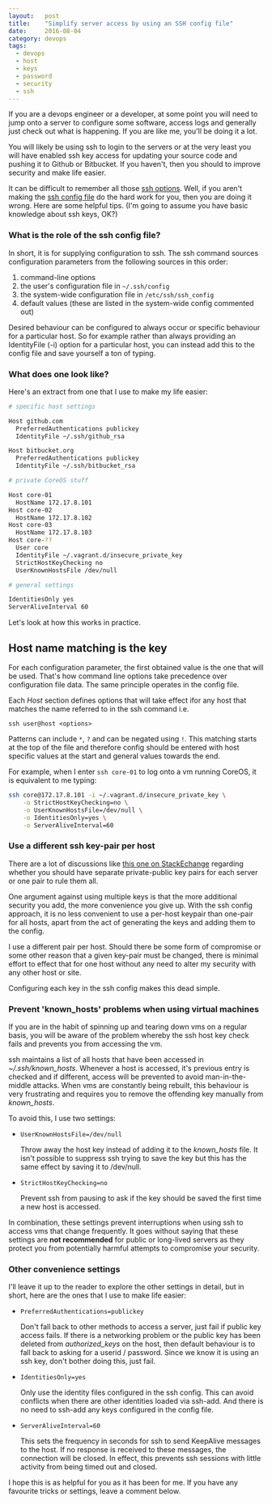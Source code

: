 ```yaml
---
layout:   post
title:    "Simplify server access by using an SSH config file"
date:     2016-08-04
category: devops
tags:
  - devops
  - host
  - keys
  - password
  - security
  - ssh
---
```


If you are a devops engineer or a developer, at some point you will need
to jump onto a server to configure some software, access logs and
generally just check out what is happening. If you are like me, you'll
be doing it a lot.

You will likely be using ssh to login to the servers or at the very
least you will have enabled ssh key access for updating your source code
and pushing it to Github or Bitbucket. If you haven't, then you should
to improve security and make life easier.

It can be difficult to remember all those [ssh
options](http://linux.die.net/man/1/ssh). Well, if you aren't making the
[ssh config file](http://linux.die.net/man/5/ssh_config) do the hard
work for you, then you are doing it wrong. Here are some helpful tips.
(I'm going to assume you have basic knowledge about ssh keys, OK?)


### What is the role of the ssh config file?

In short, it is for supplying configuration to ssh. The ssh command
sources configuration parameters from the following sources in this order:

1. command-line options
1. the user's configuration file in `~/.ssh/config`
1. the system-wide configuration file in `/etc/ssh/ssh_config`
1. default values (these are listed in the system-wide config commented out)

Desired behaviour can be configured to always occur or specific
behaviour for a particular host. So for example rather than always
providing an IdentityFile (-i) option for a particular host,
you can instead add this to the config file and save yourself a ton of
typing.

### What does one look like?

Here's an extract from one that I use to make my life easier:

```bash
# specific host settings

Host github.com
  PreferredAuthentications publickey
  IdentityFile ~/.ssh/github_rsa

Host bitbucket.org
  PreferredAuthentications publickey
  IdentityFile ~/.ssh/bitbucket_rsa

# private CoreOS stuff

Host core-01
  HostName 172.17.8.101
Host core-02
  HostName 172.17.8.102
Host core-03
  HostName 172.17.8.103
Host core-??
  User core
  IdentityFile ~/.vagrant.d/insecure_private_key
  StrictHostKeyChecking no
  UserKnownHostsFile /dev/null

# general settings

IdentitiesOnly yes
ServerAliveInterval 60
```

Let's look at how this works in practice.

## Host name matching is the key

For each configuration parameter, the first obtained value is the one
that will be used. That's how command line options take precedence
over configuration file data. The same principle operates in the config
file.

Each *Host* section defines options that will take effect ifor any host that
matches the name referred to in the ssh command i.e.

    ssh user@host <options>

Patterns can include `*`, `?` and can be negated using `!`.
This matching starts at the top of the file and therefore config should
be entered with host specific values at the start and general values
towards the end.

For example, when I enter `ssh core-01` to log onto a vm running
CoreOS, it is equivalent to me typing:

```bash
ssh core@172.17.8.101 -i ~/.vagrant.d/insecure_private_key \
    -o StrictHostKeyChecking=no \
    -o UserKnownHostsFile=/dev/null \
    -o IdentitiesOnly=yes \
    -o ServerAliveInterval=60
```

### Use a different ssh key-pair per host

There are a lot of discussions like [this one on
StackEchange](http://security.stackexchange.com/questions/40050/what-is-the-best-practice-separate-ssh-key-per-host-and-user-vs-one-ssh-key-for)
regarding whether you should have separate private-public key pairs for
each server or one pair to rule them all.

One argument against using multiple keys is that the more additional
security you add, the more convenience you give up. With the ssh config
approach, it is no less convenient to use a per-host keypair than
one-pair for all hosts, apart from the act of generating the keys and
adding them to the config.

I use a different pair per host. Should there be some form of compromise
or some other reason that a given key-pair must be changed, there is
minimal effort to effect that for one host without any need to alter my
security with any other host or site.

Configuring each key in the ssh config makes this dead simple.

### Prevent 'known_hosts' problems when using virtual machines

If you are in the habit of spinning up and tearing down vms on a regular
basis, you will be aware of the problem whereby the ssh host key check
fails and prevents you from accessing the vm.

ssh maintains a list of all hosts that have been accessed in
*~/.ssh/known_hosts*. Whenever a host is accessed, it's previous entry
is checked and if different, access will be prevented to avoid
man-in-the-middle attacks. When vms are constantly being rebuilt, this
behaviour is very frustrating and requires you to remove the offending
key manually from *known_hosts*.

To avoid this, I use two settings:

* `UserKnownHostsFile=/dev/null`

  Throw away the host key instead of adding it to the *known_hosts*
  file. It isn't possible to suppress ssh trying to save the key but
  this has the same effect by saving it to /dev/null.

* `StrictHostKeyChecking=no`

  Prevent ssh from pausing to ask if the key should be saved the first
  time a new host is accessed.

In combination, these settings prevent interruptions when using
ssh to access vms that change frequently. It goes without saying that
these settings are **not recommended** for public or long-lived servers
as they protect you from potentially harmful attempts to compromise your
security.

### Other convenience settings

I'll leave it up to the reader to explore the other settings in detail,
but in short, here are the ones that I use to make life easier:

* `PreferredAuthentications=publickey`

  Don't fall back to other methods to access a server, just fail if
  public key access fails. If there is a networking problem
  or the public key has been deleted from *authorized_keys* on the host,
  then default behaviour is to fall back to asking for a userid /
  password. Since we know it is using an ssh key, don't bother doing
  this, just fail.

* `IdentitiesOnly=yes`

  Only use the identity files configured in the ssh config. This can
  avoid conflicts when there are other identities loaded via ssh-add.
  And there is no need to ssh-add any keys configured in the config
  file.

* `ServerAliveInterval=60`

  This sets the frequency in seconds for ssh to send KeepAlive messages
  to the host. If no response is received to these messages, the
  connection will be closed. In effect, this prevents ssh sessions with
  little activity from being timed out and closed.

I hope this is as helpful for you as it has been for me. If you have any
favourite tricks or settings, leave a comment below.
